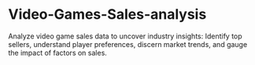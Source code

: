 # Video-Games-Sales-analysis
 Analyze video game sales data to uncover industry insights: Identify top sellers, understand player preferences, discern market trends, and gauge the impact of factors on sales.
